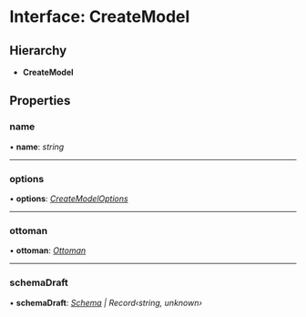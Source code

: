 # Interface: CreateModel

## Hierarchy

* **CreateModel**

## Properties

###  name

• **name**: *string*

___

###  options

• **options**: *[CreateModelOptions](createmodeloptions.md)*

___

###  ottoman

• **ottoman**: *[Ottoman](../classes/ottoman.md)*

___

###  schemaDraft

• **schemaDraft**: *[Schema](../classes/schema.md) | Record‹string, unknown›*
